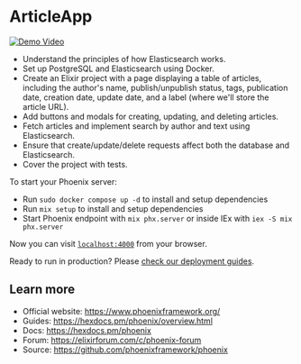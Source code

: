# ArticleApp

[![Demo Video](https://img.youtube.com/vi/I5GdriL-PRo/maxresdefault.jpg)](https://www.youtube.com/watch?v=I5GdriL-PRo)

  * Understand the principles of how Elasticsearch works.
  * Set up PostgreSQL and Elasticsearch using Docker.
  * Create an Elixir project with a page displaying a table of articles, including the author's name, publish/unpublish status, tags, publication date, creation date, update date, and a label (where we'll store the article URL).
  * Add buttons and modals for creating, updating, and deleting articles.
  * Fetch articles and implement search by author and text using Elasticsearch.
  * Ensure that create/update/delete requests affect both the database and Elasticsearch.
  * Cover the project with tests.

To start your Phoenix server:

  * Run `sudo docker compose up -d` to install and setup dependencies
  * Run `mix setup` to install and setup dependencies
  * Start Phoenix endpoint with `mix phx.server` or inside IEx with `iex -S mix phx.server`

Now you can visit [`localhost:4000`](http://localhost:4000) from your browser.

Ready to run in production? Please [check our deployment guides](https://hexdocs.pm/phoenix/deployment.html).

## Learn more

  * Official website: https://www.phoenixframework.org/
  * Guides: https://hexdocs.pm/phoenix/overview.html
  * Docs: https://hexdocs.pm/phoenix
  * Forum: https://elixirforum.com/c/phoenix-forum
  * Source: https://github.com/phoenixframework/phoenix
